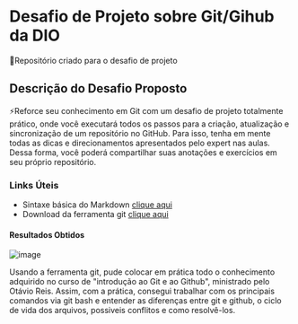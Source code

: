 # Desafio de Projeto sobre Git/Gihub da DIO
📌Repositório criado para o desafio de projeto

## Descrição do Desafio Proposto
⚡Reforce seu conhecimento em Git com um desafio de projeto totalmente prático, onde você executará todos os passos para a criação, atualização e sincronização de um repositório no GitHub. Para isso, tenha em mente todas as dicas e direcionamentos apresentados pelo expert nas aulas. Dessa forma, você poderá compartilhar suas anotações e exercícios em seu próprio repositório.

### Links Úteis
- Sintaxe básica do Markdown [clique aqui](https://www.markdownguide.org/basic-syntax/)
- Download da ferramenta git [clique aqui](https://git-scm.com/downloads)

#### Resultados Obtidos
![image](https://img.shields.io/badge/Git-E34F26?style=for-the-badge&logo=git&logoColor=white)

Usando a ferramenta git, pude colocar em prática todo o conhecimento adquirido no curso de "introdução ao Git e ao Github", ministrado pelo Otávio Reis. Assim, com a prática, consegui trabalhar com os principais comandos via git bash e entender as diferenças entre git e github, o ciclo de vida dos arquivos, possiveis conflitos e como resolvê-los.


